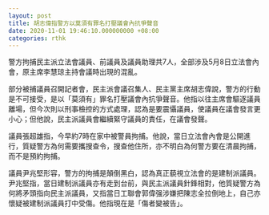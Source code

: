 ```yaml
---
layout: post
title: 胡志偉指警方以莫須有罪名打壓議會內抗爭聲音
date: 2020-11-01 19:46:10.000000000 +08:00
categories: rthk
---
```


警方拘捕民主派立法會議員、前議員及議員助理共7人，全部涉及5月8日立法會內會，原主席李慧琼主持會議時出現的混亂。

部分被捕議員召開記者會，民主派會議召集人、民主黨主席胡志偉說，警方的行動是不可接受，是以「莫須有」罪名打壓議會內抗爭聲音。他指以往主席會驅逐議員離場，但今次則以刑事檢控的方式處理，認為是要震懾議員，使議員在議會發言更小心；但他說，民主派議員會繼續緊守議員的責任，在議會發聲。

議員張超雄指，今早約7時在家中被警員拘捕。他說，當日立法會內會是公開進行，質疑警方為何需要攜搜查令，搜查他住所，亦不明白為何警方要在清晨拘捕，而不是預約拘捕。

議員尹兆堅形容，警方的拘捕是顛倒黑白，認為真正藐視立法會的是建制派議員。尹兆堅指，當日建制派議員亦有走到台前，與民主派議員針鋒相對，他質疑警方為何將矛頭指向民主派議員，又指當日工聯會郭偉强涉嫌把陳志全拉倒地上，自己亦懷疑被建制派議員打中受傷。他指現在是「傷者變被告」。
